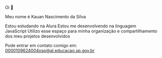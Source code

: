 Oi 👋

Meu nome é Kauan Nascimento da Silva

Estou estudando na Alura
Estou me desenvolvendo na linguagem JavaScript
Utilizo esse espaço para minha organização e compartilhamento dos meu projetos desenvolvidos

Pode entrar em contato comigo em:
0000109624004xsp@al.educacao.sp.gov.br

